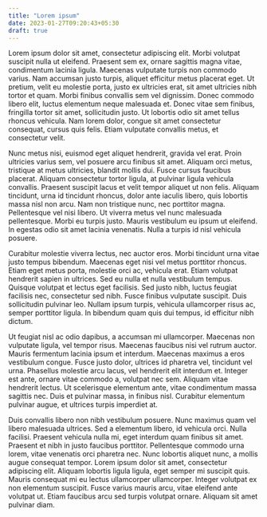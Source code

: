 ```yaml
---
title: "Lorem ipsum"
date: 2023-01-27T09:20:43+05:30
draft: true
---
```



Lorem ipsum dolor sit amet, consectetur adipiscing elit. Morbi volutpat suscipit nulla ut eleifend. Praesent sem ex, ornare sagittis magna vitae, condimentum lacinia ligula. Maecenas vulputate turpis non commodo varius. Nam accumsan justo turpis, aliquet efficitur metus placerat eget. Ut pretium, velit eu molestie porta, justo ex ultricies erat, sit amet ultricies nibh tortor et quam. Morbi finibus convallis sem vel dignissim. Donec commodo libero elit, luctus elementum neque malesuada et. Donec vitae sem finibus, fringilla tortor sit amet, sollicitudin justo. Ut lobortis odio sit amet tellus rhoncus vehicula. Nam lorem dolor, congue sit amet consectetur consequat, cursus quis felis. Etiam vulputate convallis metus, et consectetur velit.

Nunc metus nisi, euismod eget aliquet hendrerit, gravida vel erat. Proin ultricies varius sem, vel posuere arcu finibus sit amet. Aliquam orci metus, tristique at metus ultricies, blandit mollis dui. Fusce cursus faucibus placerat. Aliquam consectetur tortor ligula, at pulvinar ligula vehicula convallis. Praesent suscipit lacus et velit tempor aliquet ut non felis. Aliquam tincidunt, urna id tincidunt rhoncus, dolor ante iaculis libero, quis lobortis massa nisl non arcu. Nam non tristique nunc, nec porttitor magna. Pellentesque vel nisi libero. Ut viverra metus vel nunc malesuada pellentesque. Morbi eu turpis justo. Mauris vestibulum eu ipsum ut eleifend. In egestas odio sit amet lacinia venenatis. Nulla a turpis id nisl vehicula posuere.

Curabitur molestie viverra lectus, nec auctor eros. Morbi tincidunt urna vitae justo tempus bibendum. Maecenas eget nisi vel metus porttitor rhoncus. Etiam eget metus porta, molestie orci ac, vehicula erat. Etiam volutpat hendrerit sapien in ultrices. Sed eu nulla et nulla vestibulum tempus. Quisque volutpat et lectus eget facilisis. Sed justo nibh, luctus feugiat facilisis nec, consectetur sed nibh. Fusce finibus vulputate suscipit. Duis sollicitudin pulvinar leo. Nullam ipsum turpis, vehicula ullamcorper risus ac, semper porttitor ligula. In bibendum quam quis dui tempus, id efficitur nibh dictum.

Ut feugiat nisl ac odio dapibus, a accumsan mi ullamcorper. Maecenas non vulputate ligula, vel tempor risus. Maecenas faucibus nisi vel rutrum auctor. Mauris fermentum lacinia ipsum et interdum. Maecenas maximus a eros vestibulum congue. Fusce justo dolor, ultrices id pharetra vel, tincidunt vel urna. Phasellus molestie arcu lacus, vel hendrerit elit interdum et. Integer est ante, ornare vitae commodo a, volutpat nec sem. Aliquam vitae hendrerit lectus. Ut scelerisque elementum ante, vitae condimentum massa sagittis nec. Duis et pulvinar massa, in finibus nisl. Curabitur elementum pulvinar augue, et ultrices turpis imperdiet at.

Duis convallis libero non nibh vestibulum posuere. Nunc maximus quam vel libero malesuada ultrices. Sed a elementum libero, id vehicula orci. Nulla facilisi. Praesent vehicula nulla mi, eget interdum quam finibus sit amet. Praesent et nibh in justo faucibus porttitor. Pellentesque commodo urna lorem, vitae venenatis orci pharetra nec. Nunc lobortis aliquet nunc, a mollis augue consequat tempor. Lorem ipsum dolor sit amet, consectetur adipiscing elit. Aliquam lobortis ligula ligula, eget semper mi suscipit quis. Mauris consequat mi eu lectus ullamcorper ullamcorper. Integer volutpat ex non elementum suscipit. Fusce varius mauris arcu, vitae eleifend ante volutpat ut. Etiam faucibus arcu sed turpis volutpat ornare. Aliquam sit amet pulvinar diam. 
